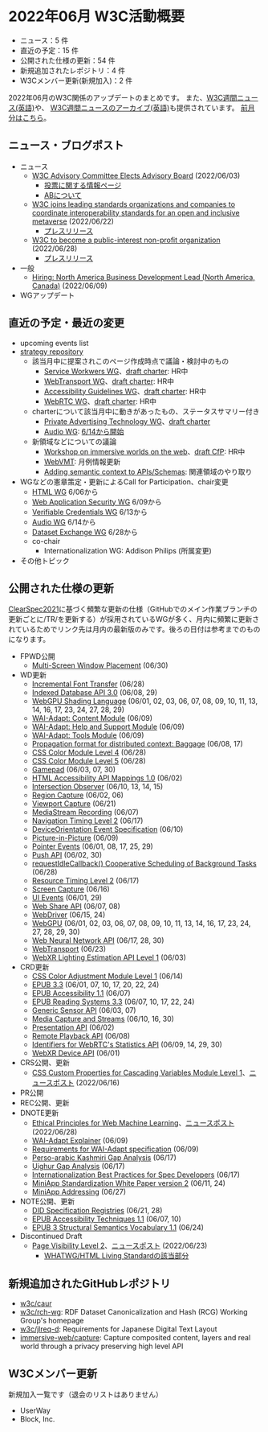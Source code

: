# 2022年06月 W3C活動概要

- ニュース：5 件
- 直近の予定：15 件
- 公開された仕様の更新：54 件
- 新規追加されたレポジトリ：4 件
- W3Cメンバー更新(新規加入)：2 件

2022年06月のW3C関係のアップデートのまとめです。
また、[W3C週間ニュース(英語)](https://www.w3.org/News/Public/)や、
[W3C週間ニュースのアーカイブ(英語)](https://lists.w3.org/Archives/Public/w3c-announce/2022AprJun/subject.html)も提供されています。
[前月分はこちら](202205.md)。

## ニュース・ブログポスト

* ニュース
  * [W3C Advisory Committee Elects Advisory Board](https://www.w3.org/blog/news/archives/9568) (2022/06/03)
    * [投票に関する情報ページ](https://www.w3.org/2022/05/03-ab-nominations)
    * [ABについて](https://www.w3.org/2002/ab/)
  * [W3C joins leading standards organizations and companies to coordinate interoperability standards for an open and inclusive metaverse](https://www.w3.org/blog/news/archives/9584) (2022/06/22)
    * [プレスリリース](https://metaverse-standards.org/news/press-releases/leading-standards-organizations-and-companies-unite-to-drive-open-metaverse-interoperability/)
  * [W3C to become a public-interest non-profit organization](https://www.w3.org/blog/news/archives/9594) (2022/06/28)
    * [プレスリリース](https://www.w3.org/2022/06/pressrelease-w3c-le.html.en)
* 一般
  * [Hiring: North America Business Development Lead (North America, Canada)](https://www.w3.org/blog/news/archives/9571) (2022/06/09)
* WGアップデート

## 直近の予定・最近の変更

* upcoming events list
* [strategy repository](https://github.com/w3c/strategy/issues)
  * 該当月中に提案されこのページ作成時点で議論・検討中のもの
    * [Service Workwers WG](https://github.com/w3c/strategy/issues/334)、[draft charter](https://w3c.github.io/charter-drafts/sw-2022.html): HR中
    * [WebTransport WG](https://github.com/w3c/strategy/issues/333)、[draft charter](https://w3c.github.io/charter-drafts/wt-2022.html): HR中
    * [Accessibility Guidelines WG](https://github.com/w3c/strategy/issues/332)、[draft charter](https://www.w3.org/2022/06/draft-ag-charter): HR中
    * [WebRTC WG](https://github.com/w3c/strategy/issues/331)、[draft charter](http://w3c.github.io/webrtc-charter/webrtc-charter.html): HR中
  * charterについて該当月中に動きがあったもの、ステータスサマリー付き
    * [Private Advertising Technology WG](https://github.com/w3c/strategy/issues/222)、[draft charter](https://patcg.github.io/patwg-charter/charter.html)
    * [Audio WG](https://github.com/w3c/strategy/issues/289): [6/14から開始](https://www.w3.org/2022/02/audio-2022.html)
  * 新領域などについての議論
    * [Workshop on immersive worlds on the web](https://github.com/w3c/strategy/issues/324)、[draft CfP](https://www.w3.org/2022/04/immersive-worlds-workshop/): HR中
    * [WebVMT](https://github.com/w3c/strategy/issues/113): 月例情報更新
    * [Adding semantic context to APIs/Schemas](https://github.com/w3c/strategy/issues/300): 関連領域のやり取り
* WGなどの憲章策定・更新によるCall for Participation、chair変更
  * [HTML WG](https://www.w3.org/2022/06/html-wg-charter.html) 6/06から
  * [Web Application Security WG](https://www.w3.org/2022/06/webappsec-charter-2022.html) 6/09から
  * [Verifiable Credentials WG](https://www.w3.org/2022/06/verifiable-credentials-wg-charter.html) 6/13から
  * [Audio WG](https://www.w3.org/2022/02/audio-2022.html) 6/14から
  * [Dataset Exchange WG](https://www.w3.org/2022/06/dx-wg-charter.html) 6/28から
  * co-chair
    * Internationalization WG: Addison Philips (所属変更)
* その他トピック

## 公開された仕様の更新

[ClearSpec2021](https://github.com/w3c/tr-pages/blob/main/clearspec2021.md)に基づく頻繁な更新の仕様（GitHubでのメイン作業ブランチの更新ごとに/TR/を更新する）が採用されているWGが多く、月内に頻繁に更新されているためでリンク先は月内の最新版のみです。後ろの日付は参考までのものになります。

* FPWD公開
  * [Multi-Screen Window Placement](https://www.w3.org/TR/2022/WD-window-placement-20220630/) (06/30)
* WD更新
  * [Incremental Font Transfer](https://www.w3.org/TR/2022/WD-IFT-20220628/) (06/28)
  * [Indexed Database API 3.0](https://www.w3.org/TR/2022/WD-IndexedDB-3-20220629/) (06/08, 29)
  * [WebGPU Shading Language](https://www.w3.org/TR/2022/WD-WGSL-20220629/) (06/01, 02, 03, 06, 07, 08, 09, 10, 11, 13, 14, 16, 17, 23, 24, 27, 28, 29)
  * [WAI-Adapt: Content Module](https://www.w3.org/TR/2022/WD-adapt-content-20220609/) (06/09)
  * [WAI-Adapt: Help and Support Module](https://www.w3.org/TR/2022/WD-adapt-help-20220609/) (06/09)
  * [WAI-Adapt: Tools Module](https://www.w3.org/TR/2022/WD-adapt-tools-20220609/) (06/09)
  * [Propagation format for distributed context: Baggage](https://www.w3.org/TR/2022/WD-baggage-20220617/) (06/08, 17)
  * [CSS Color Module Level 4](https://www.w3.org/TR/2022/WD-css-color-4-20220628/) (06/28)
  * [CSS Color Module Level 5](https://www.w3.org/TR/2022/WD-css-color-5-20220628/) (06/28)
  * [Gamepad](https://www.w3.org/TR/2022/WD-gamepad-20220630/) (06/03, 07, 30)
  * [HTML Accessibility API Mappings 1.0](https://www.w3.org/TR/2022/WD-html-aam-1.0-20220602/) (06/02)
  * [Intersection Observer](https://www.w3.org/TR/2022/WD-intersection-observer-20220615/) (06/10, 13, 14, 15)
  * [Region Capture](https://www.w3.org/TR/2022/WD-mediacapture-region-20220606/) (06/02, 06)
  * [Viewport Capture](https://www.w3.org/TR/2022/WD-mediacapture-viewport-20220621/) (06/21)
  * [MediaStream Recording](https://www.w3.org/TR/2022/WD-mediastream-recording-20220607/) (06/07)
  * [Navigation Timing Level 2](https://www.w3.org/TR/2022/WD-navigation-timing-2-20220617/) (06/17)
  * [DeviceOrientation Event Specification](https://www.w3.org/TR/2022/WD-orientation-event-20220610/) (06/10)
  * [Picture-in-Picture](https://www.w3.org/TR/2022/WD-picture-in-picture-20220609/) (06/09)
  * [Pointer Events](https://www.w3.org/TR/2022/WD-pointerevents3-20220629/) (06/01, 08, 17, 25, 29)
  * [Push API](https://www.w3.org/TR/2022/WD-push-api-20220630/) (06/02, 30)
  * [requestIdleCallback() Cooperative Scheduling of Background Tasks](https://www.w3.org/TR/2022/WD-requestidlecallback-20220628/) (06/28)
  * [Resource Timing Level 2](https://www.w3.org/TR/2022/WD-resource-timing-2-20220617/) (06/17)
  * [Screen Capture](https://www.w3.org/TR/2022/WD-screen-capture-20220616/) (06/16)
  * [UI Events](https://www.w3.org/TR/2022/WD-uievents-20220629/) (06/01, 29)
  * [Web Share API](https://www.w3.org/TR/2022/WD-web-share-20220608/) (06/07, 08)
  * [WebDriver](https://www.w3.org/TR/2022/WD-webdriver2-20220624/) (06/15, 24)
  * [WebGPU](https://www.w3.org/TR/2022/WD-webgpu-20220630/) (06/01, 02, 03, 06, 07, 08, 09, 10, 11, 13, 14, 16, 17, 23, 24, 27, 28, 29, 30)
  * [Web Neural Network API](https://www.w3.org/TR/2022/WD-webnn-20220630/) (06/17, 28, 30)
  * [WebTransport](https://www.w3.org/TR/2022/WD-webtransport-20220623/) (06/23)
  * [WebXR Lighting Estimation API Level 1](https://www.w3.org/TR/2022/WD-webxr-lighting-estimation-1-20220603/) (06/03)
* CRD更新
  * [CSS Color Adjustment Module Level 1](https://www.w3.org/TR/2022/CRD-css-color-adjust-1-20220614/) (06/14)
  * [EPUB 3.3](https://www.w3.org/TR/2022/CRD-epub-33-20220624/) (06/01, 07, 10, 17, 20, 22, 24)
  * [EPUB Accessibility 1.1](https://www.w3.org/TR/2022/CRD-epub-a11y-11-20220607/) (06/07)
  * [EPUB Reading Systems 3.3](https://www.w3.org/TR/2022/CRD-epub-rs-33-20220624/) (06/07, 10, 17, 22, 24)
  * [Generic Sensor API](https://www.w3.org/TR/2022/CRD-generic-sensor-20220607/) (06/03, 07)
  * [Media Capture and Streams](https://www.w3.org/TR/2022/CRD-mediacapture-streams-20220630/) (06/10, 16, 30)
  * [Presentation API](https://www.w3.org/TR/2022/CRD-presentation-api-20220602/) (06/02)
  * [Remote Playback API](https://www.w3.org/TR/2022/CRD-remote-playback-20220608/) (06/08)
  * [Identifiers for WebRTC's Statistics API](https://www.w3.org/TR/2022/CRD-webrtc-stats-20220630/) (06/09, 14, 29, 30)
  * [WebXR Device API](https://www.w3.org/TR/2022/CRD-webxr-20220601/) (06/01)
* CRS公開、更新
  * [CSS Custom Properties for Cascading Variables Module Level 1](https://www.w3.org/TR/2022/CR-css-variables-1-20220616/)、[ニュースポスト](https://www.w3.org/blog/news/archives/9580) (2022/06/16)
* PR公開
* REC公開、更新
* DNOTE更新
  * [Ethical Principles for Web Machine Learning](https://www.w3.org/TR/2022/DNOTE-webmachinelearning-ethics-20220628/)、[ニュースポスト](https://www.w3.org/blog/news/archives/9592) (2022/06/28)
  * [WAI-Adapt Explainer](https://www.w3.org/TR/2022/DNOTE-adapt-20220609/) (06/09)
  * [Requirements for WAI-Adapt specification](https://www.w3.org/TR/2022/DNOTE-adapt-requirements-20220609/) (06/09)
  * [Perso-arabic Kashmiri Gap Analysis](https://www.w3.org/TR/2022/DNOTE-arab-ks-gap-20220617/) (06/17)
  * [Uighur Gap Analysis](https://www.w3.org/TR/2022/DNOTE-arab-ug-gap-20220617/) (06/17)
  * [Internationalization Best Practices for Spec Developers](https://www.w3.org/TR/2022/DNOTE-international-specs-20220617/) (06/17)
  * [MiniApp Standardization White Paper version 2](https://www.w3.org/TR/2022/DNOTE-mini-app-white-paper-20220624/) (06/11, 24)
  * [MiniApp Addressing](https://www.w3.org/TR/2022/DNOTE-miniapp-addressing-20220627/) (06/27)
* NOTE公開、更新
  * [DID Specification Registries](https://www.w3.org/TR/2022/NOTE-did-spec-registries-20220628/) (06/21, 28)
  * [EPUB Accessibility Techniques 1.1](https://www.w3.org/TR/2022/NOTE-epub-a11y-tech-11-20220610/) (06/07, 10)
  * [EPUB 3 Structural Semantics Vocabulary 1.1](https://www.w3.org/TR/2022/NOTE-epub-ssv-11-20220624/) (06/24)
* Discontinued Draft
  * [Page Visibility Level 2](https://www.w3.org/TR/2022/DISC-page-visibility-2-20220623/)、[ニュースポスト](https://www.w3.org/blog/news/archives/9589) (2022/06/23)
    * [WHATWG/HTML Living Standardの該当部分](https://html.spec.whatwg.org/multipage/interaction.html#page-visibility)

## 新規追加されたGitHubレポジトリ

* [w3c/caur](https://github.com/w3c/caur)
* [w3c/rch-wg](https://github.com/w3c/rch-wg): RDF Dataset Canonicalization and Hash (RCG) Working Group's homepage
* [w3c/jlreq-d](https://github.com/w3c/jlreq-d): Requirements for Japanese Digital Text Layout
* [immersive-web/capture](https://github.com/immersive-web/capture): Capture composited content, layers and real world through a privacy preserving high level API

## W3Cメンバー更新

新規加入一覧です（退会のリストはありません）
* UserWay
* Block, Inc.
